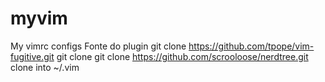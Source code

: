 # myvim
My vimrc configs
Fonte do plugin
git clone https://github.com/tpope/vim-fugitive.git
git clone git clone https://github.com/scrooloose/nerdtree.git
clone into ~/.vim
